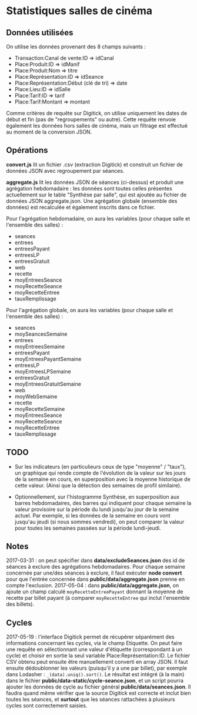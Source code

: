 # Statistiques salles de cinéma

## Données utilisées

On utilise les données provenant des 8 champs suivants :

* Transaction:Canal de vente:ID => idCanal
* Place:Produit:ID => idManif
* Place:Produit:Nom => titre
* Place:Représentation:ID => idSeance
* Place:Représentation:Début (clé de tri) => date
* Place:Lieu:ID => idSalle
* Place:Tarif:ID => tarif
* Place:Tarif:Montant => montant

Comme critères de requête sur Digitick, on utilise uniquement les dates de début et fin (pas de "regroupements" ou autre). Cette requête renvoie également les données hors salles de cinéma, mais un filtrage est effectué au moment de la conversion JSON.

## Opérations

**convert.js** lit un fichier .csv (extraction Digitick) et construit un fichier de données JSON avec regroupement par séances.

**aggregate.js** lit les données JSON de séances (ci-dessus) et produit une agrégation hebdomadaire : les données sont toutes celles présentes actuellement sur le table "Synthèse par salle", qui est ajoutée au fichier de données JSON aggregate.json.
Une agrégation globale (ensemble des données) est recalculée et également inscrits dans ce fichier.

Pour l'agrégation hebdomadaire, on aura les variables (pour chaque salle et l'ensemble des salles) :

* seances
* entrees
* entreesPayant
* entreesLP
* entreesGratuit
* web
* recette
* moyEntreesSeance
* moyRecetteSeance
* moyRecetteEntree
* tauxRemplissage


Pour l'agrégation globale, on aura les variables (pour chaque salle et l'ensemble des salles) :

* seances
* moySeancesSemaine
* entrees
* moyEntreesSemaine
* entreesPayant
* moyEntreesPayantSemaine
* entreesLP
* moyEntreesLPSemaine
* entreesGratuit
* moyEntreesGratuitSemaine
* web
* moyWebSemaine
* recette
* moyRecetteSemaine
* moyEntreesSeance
* moyRecetteSeance
* moyRecetteEntree
* tauxRemplissage

## TODO

* Sur les indicateurs (en particulieurs ceux de type "moyenne" / "taux"), un graphique qui rende compte de l'évolution de la valeur sur les jours de la semaine en cours, en superposition avec la moyenne historique de cette valeur.
(Ainsi que la détection des semaines de profil similaire).

* Optionnellement, sur l'histogramme Synthèse, en superposition aux barres hebdomadaires, des barres qui indiquent pour chaque semaine la valeur provisoire sur la période du lundi jusqu'au jour de la semaine actuel. Par exemple, si les données de la semaine en cours vont jusqu'au jeudi (si nous sommes vendredi), on peut comparer la valeur pour toutes les semaines passées sur la période lundi-jeudi.


## Notes

2017-03-31 : on peut spécifier dans **data/excludeSeances.json** des id de séances à exclure des agrégations hebdomadaires. Pour chaque semaine concernée par une/des séances à exclure, il faut exécuter **node convert** pour que l'entrée concernée dans **public/data/aggregate.json** prenne en compte l'exclusion.
2017-05-04 : dans **public/data/aggregate.json**, on ajoute un champ calculé `moyRecetteEntreePayant` donnant la moyenne de recette par billet payant (à comparer `moyRecetteEntree` qui inclut l'ensemble des billets).

## Cycles

2017-05-19 : l'interface Digitick permet de récupérer séparément des informations concernant les cycles, via le champ Etiquette.
On peut faire une requête en sélectionnant une valeur d'étiquette (correspondant à un cycle) et choisir en sortie la seul variable Place:Représentation:ID.
Le fichier CSV obtenu peut ensuite être manuellement converti en array JSON. Il faut ensuite dédoublonner les valeurs (puisqu'il y a une par billet), par exemple dans Lodasher :
`_(data).uniq().sort()`.
Le résultat est intégré (à la main) dans le fichier **public/data-static/cycle-seance.json**, et un script pourra ajouter les données de cycle au fichier général **public/data/seances.json**.
Il faudra quand même vérifier que la source Digitick est correcte et inclut bien toutes les séances, et **surtout** que les séances rattachées à plusieurs cycles sont correctement saisies.

